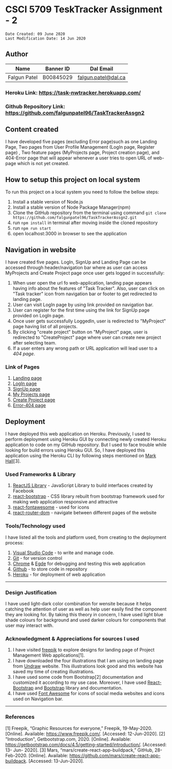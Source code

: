 # CSCI 5709 TeskTracker Assignment - 2

    Date Created: 09 June 2020
    Last Modification Date: 14 Jun 2020

## Author

| Name         | Banner ID | Dal Email           |
| -------------| --------- | ------------------- |
| Falgun Patel | B00845029 | falgun.patel@dal.ca |

### Heroku Link:  https://task-nwtracker.herokuapp.com/
### Github Repository Link: https://github.com/falgunpatel96/TaskTrackerAssgn2

## Content created

I have developed five pages (excluding Error page)such as one Landing Page, Two pages from User Profile Management (LogIn page, Register page) , Two feature pages (MyProjects page, Project creation page), and 404-Error page that will appear whenever a user tries to open URL of web-page which is not yet created. 

## How to setup this project on local system

To run this project on a local system you need to follow the bellow steps:

1. Install a stable version of Node.js
2. Install a stable version of Node Package Manager(npm)
3. Clone the GitHub repository from the terminal using command `git clone https://github.com/falgunpatel96/TaskTrackerAssgn2.git`
4. run `npm install` in terminal after moving inside the cloned repository
5. run `npm run start` 
6. open localhost:3000 in browser to see the application

## Navigation in website

I have created five pages. LogIn, SignUp and Landing Page can be accessed through header/navigation bar where as user can access MyProjects and Create Project page once user gets logged in successfully:

1. When user open the url fo web-application, landing page appears having info about the features of "Task Tracker".
   Also, user can click on "Task tracker" icon from navigation bar or footer to get redirected to landing page.
2. User can visit LogIn page by using link provided on navigation bar.
3. User can register for the first time using the link for SignUp page provided on LogIn page. 
4. Once user gets successfully LoggedIn, user is redirected to "MyProject" page having list of all projects.
4. By clicking "create project" button on "MyProject" page, user is redirected to "CreateProject" page where user can create new project after selecting team.
5. If a user enters any wrong path or URL application will lead user to a *404 page*.

### Link of Pages

1. [Landing page](https://task-nwtracker.herokuapp.com/)
2. [LogIn page](https://task-nwtracker.herokuapp.com/login)
3. [SignUp page](https://task-nwtracker.herokuapp.com/register)
4. [My Projects page](https://task-nwtracker.herokuapp.com/myproject)
5. [Create Project page](https://task-nwtracker.herokuapp.com/createproject)
6. [Error-404 page](https://task-nwtracker.herokuapp.com/error)

## Deployment

I have deployed this web application on Heroku. Previously, I used to perform deployment using Heroku GUI by connecting newly created Heroku application to code on my GitHub repository. But I used to face trouble while looking for build errors using Heroku GUI.
So, I have deployed this application using the Heroku CLI by following steps mentioned on [Mark Hall](https://github.com/mars/create-react-app-buildpack)[3].

### Used Frameworks & Library

1. [ReactJS Library](https://reactjs.org/) - JavaScript Library to build interfaces created by Facebook
2. [react-bootstrap](https://reacttraining.com/react-router/web/guides/quick-start) - CSS library rebuilt from bootstrap framework used for making web application responsive and attractive
3. [react-fontawesome](https://github.com/FortAwesome/react-fontawesome) - used for icons
4. [react-router-dom](https://react-bootstrap.github.io/) - navigate between different pages of the website


### Tools/Technology used

I have listed all the tools and platform used, from creating to the deployment process:

1. [Visual Studio Code](https://code.visualstudio.com/) - to write and manage code.
2. [Git](https://git-scm.com/) - for version control
3. [Chrome](https://www.google.com/chrome/) & [Egde](https://www.microsoft.com/en-us/edge) for debugging and testing this web application
4. [Github](https://github.com/) - to store code in repository
5. [Heroku](https://www.heroku.com/) - for deployment of web application


---

### Design Justification

I have used light-dark color combination for wensite because it helps catching the attention of user as well as help user easily find the component they are looking for.
By taking this theory in concern, I have used light blue shade colours for background and used darker colours for components that user may interact with.


### Acknowledgment & Appreciations for sources I used

1. I have visited [freepik](https://www.freepik.com/free-vector/project-management-landing-page_4010917.htm) to explore designs for landing page of Project Management Web applications[1].
2. I have downloaded the four illustrations that I am using on landing page from [Undraw](https://undraw.co/) website. This illustrations look good and this website has saved my time of creating illustrations.
3. I have used some code from Bootstrap[2] documentation and customized it according to my use case. Moreover, I have used [React-Bootstrap](https://react-bootstrap.github.io/) and [Bootstrap](https://getbootstrap.com/docs/4.5/getting-started/introduction/) library and documentation. 
4. I have used [Font Awesome](https://fontawesome.com/start) for icons of social media websites and icons used on Navigation bar.


---

### References

[1] Freepik, “Graphic Resources for everyone,” Freepik, 19-May-2020. [Online]. Available: https://www.freepik.com/. [Accessed: 12-Jun-2020].
[2] "Introduction", Getbootstrap.com, 2020. [Online]. Available: https://getbootstrap.com/docs/4.5/getting-started/introduction/. [Accessed: 13- Jun- 2020].
[3] Mars, “mars/create-react-app-buildpack,” GitHub, 28-Feb-2020. [Online]. Available: https://github.com/mars/create-react-app-buildpack. [Accessed: 13-Jun-2020].
